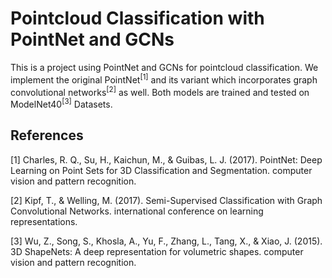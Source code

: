 # Pointcloud Classification with PointNet and GCNs

This is a project using PointNet and GCNs for pointcloud classification. We implement the original PointNet<sup>[1]</sup> and its variant which incorporates graph convolutional networks<sup>[2]</sup> as well. Both models are trained and tested on ModelNet40<sup>[3]</sup> Datasets.

## References

[1] Charles, R. Q., Su, H., Kaichun, M., & Guibas, L. J. (2017). PointNet: Deep Learning on Point Sets for 3D Classification and Segmentation. computer vision and pattern recognition.

[2] Kipf, T., & Welling, M. (2017). Semi-Supervised Classification with Graph Convolutional Networks. international conference on learning representations.

[3] Wu, Z., Song, S., Khosla, A., Yu, F., Zhang, L., Tang, X., & Xiao, J. (2015). 3D ShapeNets: A deep representation for volumetric shapes. computer vision and pattern recognition.

